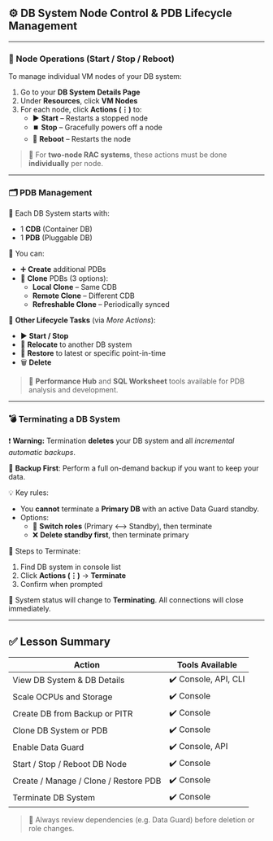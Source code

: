 ## ⚙️ DB System Node Control & PDB Lifecycle Management

---

### 🧩 Node Operations (Start / Stop / Reboot)

To manage individual VM nodes of your DB system:

1. Go to your **DB System Details Page**
2. Under **Resources**, click **VM Nodes**
3. For each node, click **Actions (⋮)** to:
   - ▶️ **Start** – Restarts a stopped node
   - ⏹️ **Stop** – Gracefully powers off a node
   - 🔁 **Reboot** – Restarts the node

> 🧠 For **two-node RAC systems**, these actions must be done **individually** per node.

---

### 🗂️ PDB Management

🔹 Each DB System starts with:
- 1 **CDB** (Container DB)
- 1 **PDB** (Pluggable DB)

🔧 You can:
- ➕ **Create** additional PDBs
- 🔁 **Clone** PDBs (3 options):
  - **Local Clone** – Same CDB
  - **Remote Clone** – Different CDB
  - **Refreshable Clone** – Periodically synced

🔄 **Other Lifecycle Tasks** (via *More Actions*):
- ▶️ **Start / Stop**
- 🚚 **Relocate** to another DB system
- 💾 **Restore** to latest or specific point-in-time
- 🗑️ **Delete**

> 🧪 **Performance Hub** and **SQL Worksheet** tools available for PDB analysis and development.

---

### 💣 Terminating a DB System

❗ **Warning:** Termination **deletes** your DB system and all *incremental automatic backups*.

📝 **Backup First**: Perform a full on-demand backup if you want to keep your data.

💡 Key rules:
- You **cannot** terminate a **Primary DB** with an active Data Guard standby.
- Options:
  - 🔄 **Switch roles** (Primary ⟷ Standby), then terminate
  - ❌ **Delete standby first**, then terminate primary

🧭 Steps to Terminate:
1. Find DB system in console list
2. Click **Actions (⋮)** → **Terminate**
3. Confirm when prompted

🔴 System status will change to **Terminating**. All connections will close immediately.

---

## ✅ Lesson Summary

| Action                                      | Tools Available        |
|--------------------------------------------|------------------------|
| View DB System & DB Details                | ✔️ Console, API, CLI   |
| Scale OCPUs and Storage                    | ✔️ Console             |
| Create DB from Backup or PITR              | ✔️ Console             |
| Clone DB System or PDB                     | ✔️ Console             |
| Enable Data Guard                          | ✔️ Console, API        |
| Start / Stop / Reboot DB Node              | ✔️ Console             |
| Create / Manage / Clone / Restore PDB      | ✔️ Console             |
| Terminate DB System                        | ✔️ Console             |

> 🧠 Always review dependencies (e.g. Data Guard) before deletion or role changes.
